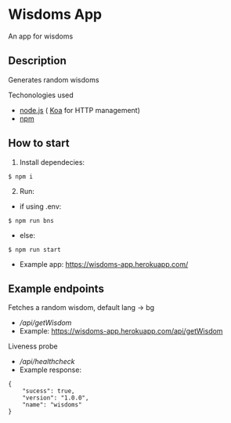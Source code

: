 # Wisdoms App
An app for wisdoms

Description
-
Generates random wisdoms

Techonologies used

* [node.js](https://nodejs.org/en/) ( [Koa](https://koajs.com/) for HTTP management)
* [npm](https://www.npmjs.com/)

How to start
-
1. Install dependecies:
```
$ npm i
```
2. Run:
* if using .env:
```
$ npm run bns
```
* else: 
```
$ npm run start
```

* Example app:
https://wisdoms-app.herokuapp.com/

Example endpoints
-

Fetches a random wisdom, default lang -> bg
* _/api/getWisdom_ 
* Example:
https://wisdoms-app.herokuapp.com/api/getWisdom

Liveness probe
* _/api/healthcheck_
* Example response:
```
{
    "sucess": true,
    "version": "1.0.0",
    "name": "wisdoms"
}
```
 
